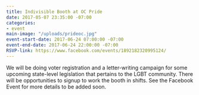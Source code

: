 ```yaml
---
title: Indivisible Booth at OC Pride
date: 2017-05-07 23:35:00 -07:00
categories:
- event
main-image: "/uploads/prideoc.jpg"
event-start-date: 2017-06-24 07:00:00 -07:00
event-end-date: 2017-06-24 22:00:00 -07:00
RSVP-link: https://www.facebook.com/events/1892182320995124/
---
```


We will be doing voter registration and a letter-writing campaign for some upcoming state-level legislation that pertains to the LGBT community. There will be opportunities to signup to work the booth in shifts.  See the Facebook Event for more details to be added soon.